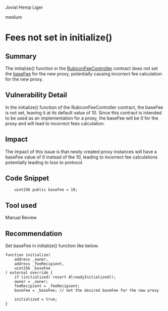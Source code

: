 Jovial Hemp Liger

medium

# Fees not set in initialize()

## Summary
The initialize() function in the [RubiconFeeController](https://github.com/sherlock-audit/2024-02-rubicon-finance/blob/main/gladius-contracts-internal/src/fee-controllers/RubiconFeeController.sol) contract does not set the [baseFee](https://github.com/sherlock-audit/2024-02-rubicon-finance/blob/main/gladius-contracts-internal/src/fee-controllers/RubiconFeeController.sol#L24) for the new proxy, potentially causing incorrect fee calculation for the new proxy.
## Vulnerability Detail
In the initialize() function of the RubiconFeeController contract, the baseFee is not set, leaving it at its default value of 10. Since this contract is intended to be used as an implementation for a proxy, the baseFee will be 0 for the proxy and will lead to incorrect fees calculation.

## Impact
The impact of this issue is that newly created proxy instances will have a baseFee value of 0 instead of the 10, leading to incorrect fee calculations potentially leading to loss to protocol.

## Code Snippet
```solidity 
    uint256 public baseFee = 10;
```

## Tool used

Manual Review

## Recommendation

Set baseFee in initialize() function like below.
```solidity
function initialize(
    address _owner,
    address _feeRecipient,
    uint256 _baseFee
) external override {
    if (initialized) revert AlreadyInitialized();
    owner = _owner;
    feeRecipient = _feeRecipient;
    baseFee = _baseFee; // Set the desired baseFee for the new proxy

    initialized = true;
}
```
